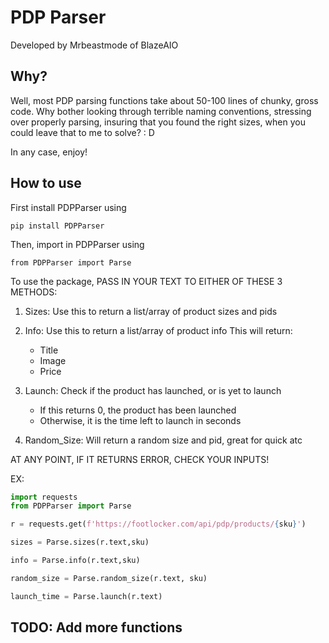 # PDP Parser

Developed by Mrbeastmode of BlazeAIO

## Why?
Well, most PDP parsing functions take about 50-100 lines of chunky, gross code.
Why bother looking through terrible naming conventions, stressing over properly parsing,
insuring that you found the right sizes, when you could leave that to me to solve? : D

In any case, enjoy!

## How to use
First install PDPParser using
```
pip install PDPParser
````

Then, import in PDPParser using
```
from PDPParser import Parse
```
To use the package,
PASS IN YOUR TEXT TO EITHER OF THESE 3 METHODS:

  1. Sizes: Use this to return a list/array of product sizes and pids

  2. Info: Use this to return a list/array of product info
    This will return:
        - Title
        - Image
        - Price

  3. Launch: Check if the product has launched, or is yet to launch
        - If this returns 0, the product has been launched
        - Otherwise, it is the time left to launch in seconds

  4. Random_Size: Will return a random size and pid, great for quick atc
 

AT ANY POINT, IF IT RETURNS ERROR, CHECK YOUR INPUTS!


EX:
```python
import requests
from PDPParser import Parse

r = requests.get(f'https://footlocker.com/api/pdp/products/{sku}')

sizes = Parse.sizes(r.text,sku)

info = Parse.info(r.text,sku)

random_size = Parse.random_size(r.text, sku)

launch_time = Parse.launch(r.text)
```



## TODO: Add more functions
